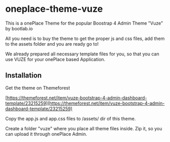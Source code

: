 # oneplace-theme-vuze

This is a onePlace Theme for the popular Boostrap 4 Admin Theme "Vuze" by
bootlab.io

All you need is to buy the theme to get the proper js and css files, add them to the assets
folder and you are ready go to!

We already prepared all necessary template files for you, so that you can use VUZE 
for your onePlace based Application.

## Installation

Get the theme on Themeforest

[https://themeforest.net/item/vuze-bootstrap-4-admin-dashboard-template/23215259](https://themeforest.net/item/vuze-bootstrap-4-admin-dashboard-template/23215259)

Copy the app.js and app.css files to /assets/ dir of this theme.

Create a folder "vuze" where you place all theme files inside. Zip it, so you can upload it
through onePlace Admin.
